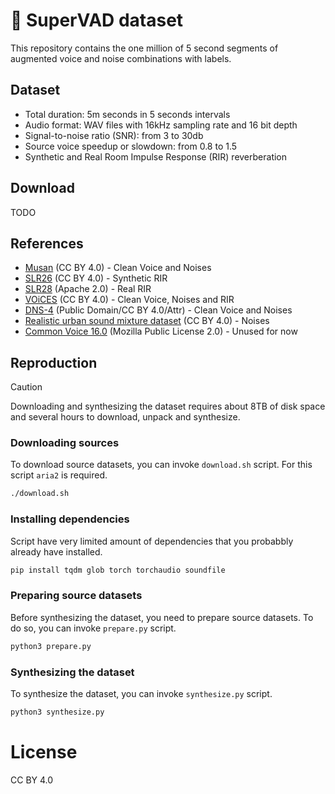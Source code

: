 # 🚀 SuperVAD dataset

This repository contains the one million of 5 second segments of augmented voice and noise combinations with labels.

## Dataset

* Total duration: 5m seconds in 5 seconds intervals
* Audio format: WAV files with 16kHz sampling rate and 16 bit depth
* Signal-to-noise ratio (SNR): from 3 to 30db
* Source voice speedup or slowdown: from 0.8 to 1.5
* Synthetic and Real Room Impulse Response (RIR) reverberation

## Download

TODO

## References

* [Musan](https://openslr.org/17/) (CC BY 4.0) - Clean Voice and Noises
* [SLR26](https://openslr.org/26/) (CC BY 4.0) - Synthetic RIR
* [SLR28](https://openslr.org/28/) (Apache 2.0) - Real RIR
* [VOiCES](https://iqtlabs.github.io/voices/) (CC BY 4.0) - Clean Voice, Noises and RIR
* [DNS-4](https://github.com/microsoft/DNS-Challenge) (Public Domain/CC BY 4.0/Attr) - Clean Voice and Noises
* [Realistic urban sound mixture dataset](https://zenodo.org/records/1184443) (CC BY 4.0) - Noises
* [Common Voice 16.0](https://commonvoice.mozilla.org/en/datasets) (Mozilla Public License 2.0) - Unused for now

## Reproduction

> [!CAUTION]
> Downloading and synthesizing the dataset requires about 8TB of disk space and several hours to download, unpack and synthesize.

### Downloading sources
To download source datasets, you can invoke `download.sh` script. For this script `aria2` is required.

```bash
./download.sh
```

### Installing dependencies

Script have very limited amount of dependencies that you probabbly already have installed.

```bash
pip install tqdm glob torch torchaudio soundfile
```

### Preparing source datasets

Before synthesizing the dataset, you need to prepare source datasets. To do so, you can invoke `prepare.py` script.

```bash
python3 prepare.py
```

### Synthesizing the dataset

To synthesize the dataset, you can invoke `synthesize.py` script.

```bash
python3 synthesize.py
```

# License

CC BY 4.0